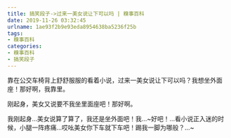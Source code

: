 ```yaml
---
title: 搞笑段子->过来一美女说让下可以吗 | 糗事百科
date: 2019-11-26 03:32:45
urlname: 1ae93f2b9e93eda8954638ba5236f25b
tags: 
- 糗事百科
categories:
- 糗事百科
- 搞笑段子
---
```

靠在公交车椅背上舒舒服服的看着小说，过来一美女说让下可以吗？我想坐外面座！那好啊，我靠里。

刚起身，美女又说要不我坐里面座吧！那好啊。

我刚起身…美女说算了算了，我还是坐外面吧！我…~好吧！…看小说正入迷的时候，小腿一阵疼痛…哎吆美女你下车就下车吧！踢我一脚为哪般？…~


